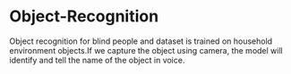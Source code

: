 # Object-Recognition
Object recognition for blind people and dataset is trained on household environment objects.If we capture the object using camera, the model will identify and tell the name of the object in voice.
